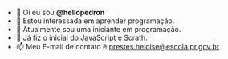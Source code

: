 - 👋 Oi eu sou **@hellopedron**
- 👀 Estou interessada em aprender programação.
- 🌱 Atualmente sou uma iniciante em programação.
- 💞️ Já fiz o inicial do JavaScript e Scrath.
- 📫 Meu E-mail de contato é prestes.heloise@escola.pr.gov.br


